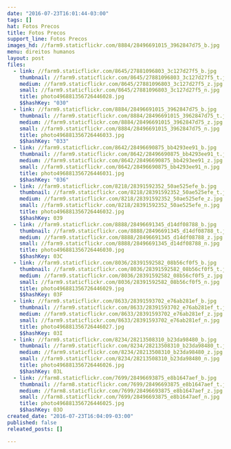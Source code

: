 ```yaml
---
date: "2016-07-23T16:01:44-03:00"
tags: []
hat: Fotos Precos
title: Fotos Precos
support_line: Fotos Precos
images_hd: //farm9.staticflickr.com/8884/28496691015_3962847d75_b.jpg
menu: direitos humanos
layout: post
files:
  - link: //farm9.staticflickr.com/8645/27881096803_3c127d27f5_b.jpg
    thumbnail: //farm9.staticflickr.com/8645/27881096803_3c127d27f5_t.jpg
    medium: //farm9.staticflickr.com/8645/27881096803_3c127d27f5_z.jpg
    small: //farm9.staticflickr.com/8645/27881096803_3c127d27f5_n.jpg
    title: photo496881356726446028.jpg
    $$hashKey: "030"
  - link: //farm9.staticflickr.com/8884/28496691015_3962847d75_b.jpg
    thumbnail: //farm9.staticflickr.com/8884/28496691015_3962847d75_t.jpg
    medium: //farm9.staticflickr.com/8884/28496691015_3962847d75_z.jpg
    small: //farm9.staticflickr.com/8884/28496691015_3962847d75_n.jpg
    title: photo496881356726446033.jpg
    $$hashKey: "033"
  - link: //farm9.staticflickr.com/8642/28496690875_bb4293ee91_b.jpg
    thumbnail: //farm9.staticflickr.com/8642/28496690875_bb4293ee91_t.jpg
    medium: //farm9.staticflickr.com/8642/28496690875_bb4293ee91_z.jpg
    small: //farm9.staticflickr.com/8642/28496690875_bb4293ee91_n.jpg
    title: photo496881356726446031.jpg
    $$hashKey: "036"
  - link: //farm9.staticflickr.com/8218/28391592352_50ae525efe_b.jpg
    thumbnail: //farm9.staticflickr.com/8218/28391592352_50ae525efe_t.jpg
    medium: //farm9.staticflickr.com/8218/28391592352_50ae525efe_z.jpg
    small: //farm9.staticflickr.com/8218/28391592352_50ae525efe_n.jpg
    title: photo496881356726446032.jpg
    $$hashKey: 039
  - link: //farm9.staticflickr.com/8888/28496691345_d14df08788_b.jpg
    thumbnail: //farm9.staticflickr.com/8888/28496691345_d14df08788_t.jpg
    medium: //farm9.staticflickr.com/8888/28496691345_d14df08788_z.jpg
    small: //farm9.staticflickr.com/8888/28496691345_d14df08788_n.jpg
    title: photo496881356726446030.jpg
    $$hashKey: 03C
  - link: //farm9.staticflickr.com/8036/28391592582_08b56cf0f5_b.jpg
    thumbnail: //farm9.staticflickr.com/8036/28391592582_08b56cf0f5_t.jpg
    medium: //farm9.staticflickr.com/8036/28391592582_08b56cf0f5_z.jpg
    small: //farm9.staticflickr.com/8036/28391592582_08b56cf0f5_n.jpg
    title: photo496881356726446029.jpg
    $$hashKey: 03F
  - link: //farm9.staticflickr.com/8633/28391593702_e76ab281ef_b.jpg
    thumbnail: //farm9.staticflickr.com/8633/28391593702_e76ab281ef_t.jpg
    medium: //farm9.staticflickr.com/8633/28391593702_e76ab281ef_z.jpg
    small: //farm9.staticflickr.com/8633/28391593702_e76ab281ef_n.jpg
    title: photo496881356726446027.jpg
    $$hashKey: 03I
  - link: //farm9.staticflickr.com/8234/28213508310_b23da98480_b.jpg
    thumbnail: //farm9.staticflickr.com/8234/28213508310_b23da98480_t.jpg
    medium: //farm9.staticflickr.com/8234/28213508310_b23da98480_z.jpg
    small: //farm9.staticflickr.com/8234/28213508310_b23da98480_n.jpg
    title: photo496881356726446026.jpg
    $$hashKey: 03L
  - link: //farm8.staticflickr.com/7699/28496693875_e8b1647aef_b.jpg
    thumbnail: //farm8.staticflickr.com/7699/28496693875_e8b1647aef_t.jpg
    medium: //farm8.staticflickr.com/7699/28496693875_e8b1647aef_z.jpg
    small: //farm8.staticflickr.com/7699/28496693875_e8b1647aef_n.jpg
    title: photo496881356726446025.jpg
    $$hashKey: 03O
created_date: "2016-07-23T16:04:09-03:00"
published: false
releated_posts: []

---
```

